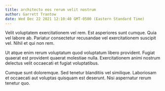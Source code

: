 ```yaml
---
title: architecto eos rerum velit nostrum
author: Garrett Trantow
date: Wed Dec 22 2021 12:10:40 GMT-0500 (Eastern Standard Time)
---
```

Velit voluptatem exercitationem vel rem. Est asperiores sunt cumque. Quia vel labore ab. Pariatur consectetur recusandae vel exercitationem suscipit vel. Nihil et qui non rem.

 Ut atque enim rerum voluptatum quod voluptatum libero provident. Fugiat quaerat est provident quaerat molestiae nulla. Exercitationem animi nostrum delectus velit occaecati et fugiat voluptatibus.

 Cumque sunt doloremque. Sed tenetur blanditiis vel similique. Laboriosam et occaecati aut voluptas quisquam est deserunt. Nisi aspernatur rerum tenetur quo.